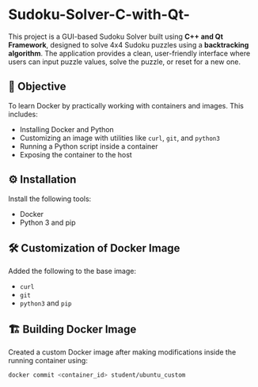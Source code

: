 # Sudoku-Solver-C-with-Qt-
This project is a GUI-based Sudoku Solver built using **C++ and Qt Framework**, designed to solve 4x4 Sudoku puzzles using a **backtracking algorithm**. The application provides a clean, user-friendly interface where users can input puzzle values, solve the puzzle, or reset for a new one.
## 🎯 Objective
To learn Docker by practically working with containers and images. This includes:
- Installing Docker and Python
- Customizing an image with utilities like `curl`, `git`, and `python3`
- Running a Python script inside a container
- Exposing the container to the host

## ⚙️ Installation

Install the following tools:
- Docker
- Python 3 and pip

## 🛠️ Customization of Docker Image

Added the following to the base image:
- `curl`
- `git`
- `python3` and `pip`

## 🏗️ Building Docker Image

Created a custom Docker image after making modifications inside the running container using:

```bash
docker commit <container_id> student/ubuntu_custom
